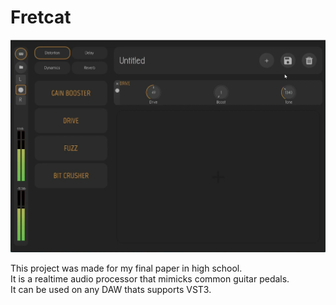 # Fretcat
<img src='/image.png'>

This project was made for my final paper in high school.  
It is a realtime audio processor that mimicks common guitar pedals.  
It can be used on any DAW thats supports VST3.
